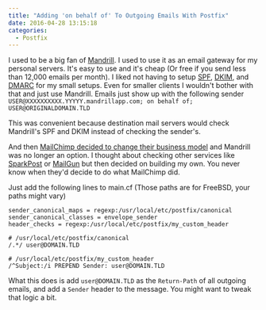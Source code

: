 ```yaml
---
title: "Adding 'on behalf of' To Outgoing Emails With Postfix"
date: 2016-04-28 13:15:18
categories:
  - Postfix
---
```


I used to be a big fan of [Mandrill](https://www.mandrillapp.com). I used to use it as an email gateway for my personal servers. It's easy to use and it's cheap (Or free if you send less than 12,000 emails per month). I liked not having to setup [SPF](https://en.wikipedia.org/wiki/Sender_Policy_Framework), [DKIM](https://en.wikipedia.org/wiki/DomainKeys_Identified_Mail), and [DMARC](https://en.wikipedia.org/wiki/DMARC) for my small setups. Even for smaller clients I wouldn't bother with that and just use Mandrill. Emails just show up with the following sender<!--more-->
`USER@XXXXXXXXXX.YYYYY.mandrillapp.com; on behalf of; USER@ORIGINALDOMAIN.TLD`

This was convenient because destination mail servers would check Mandrill's SPF and DKIM instead of checking the sender's.

And then [MailChimp decided to change their business model](http://blog.mailchimp.com/important-changes-to-mandrill/) and Mandrill was no longer an option. I thought about checking other services like [SparkPost](https://www.sparkpost.com/pricing) or [MailGun](https://www.mailgun.com/) but then decided on building my own. You never know when they'd decide to do what MailChimp did.

Just add the following lines to main.cf (Those paths are for FreeBSD, your paths might vary)
```plaintext
sender_canonical_maps = regexp:/usr/local/etc/postfix/canonical
sender_canonical_classes = envelope_sender
header_checks = regexp:/usr/local/etc/postfix/my_custom_header
```

```plaintext
# /usr/local/etc/postfix/canonical
/.*/ user@DOMAIN.TLD
```

```plaintext
# /usr/local/etc/postfix/my_custom_header
/^Subject:/i PREPEND Sender: user@DOMAIN.TLD
```

What this does is add `user@DOMAIN.TLD` as the `Return-Path` of all outgoing emails, and add a `Sender` header to the message. You might want to tweak that logic a bit.

